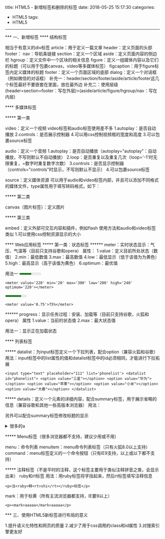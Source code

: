 title: HTML5 - 新增标签和删除的标签
date: 2018-05-25 15:17:30
categories:
- HTML5
tags:
- HTML5
---

*** 一、新增标签
**** 结构标签

相当于有意义的div标签
article：用于定义一篇文章
header：定义页面的头部
footer：
nav：导航条链接
section：定义一个区域
aside：定义页面内容的侧边栏
hgroup：定义文件中一个区块的相关信息
figure：定义一组媒体内容以及它们的标题（可以用于包裹canvas，video等多媒体标签）
figcaption：用于figure标签内定义媒体的标题
footer：定义一个页面区域的底部
dialog：定义一个对话框（例如微信的对话框）
补充一：header/section/footer/aside/article/footer这几个标签最好不要嵌套在里面，放在最外边
补充二：使用层级(header=section=footer：写在外层)>(aside/article/figure/hgroup/nav：写在内层)
<!-- more -->
**** 多媒体标签

***** 第一类

video：定义一个视频
video标签和audio标签使用差不多
1.autoplay：是否自动播放
2.controls：是否展示控制器
4.可以用css控制视频框的宽度和高度
3.可以包裹source标签

audio：定义一个音频
1.autoplay：是否自动播放（autoplay="autoplay"：自动播放，不写则默认不自动播放）
2.loop：是否重复以及重复几次（loop='-1'时无限重复，=数字时重复数字次数）
3.controls：是否显示控制器（controls="controls"时显示，不写则默认不显示）
4.可以包裹source标签

source：定义媒体资源
可以用于audio和video标签内部，并且可以添加不同格式的媒体文件，type属性用于填写转码格式，如下：

***** 第二类

canvas（图片标签）：定义图片

***** 第三类

embed：定义外部可交互内容和插件，例如flash
使用方法和audio和video标签类似
1.可以使用css控制资源显示的大小

**** Web应用标签
***** 第一类：状态标签
****** meter：实时状态显示：气压、气温等（目前只支持谷歌和opera）
        属性：
        1.value：定义目前所处状态（数值）
        2.min：最低数值
        3.max：最高数值
        4.low：最低显示（低于该值为为黄色）
        5.high：最高显示（高于该值为黄色）
        6.optimum：最优值

用法一
<meter value='220' min='20' max='380' low='200' high='240' optimum='220'></meter>

    <meter value='220' min='20' max='380' low='200' high='240' optimum='220'></meter>

<meter value='0.75'>75%</meter>

    <meter value='0.75'>75%</meter>


****** progress：显示任务过程：安装、加载等（目前只支持谷歌，火狐和opera）
    属性
    1.value：当前的状态值
    2.max：最大状态值

用法一：显示正在加载状态

**** 列表标签

***** datalist：为input标签定义一个下拉列表，配合option（兼容火狐和谷歌）
用法：input标签中的list属性的值和datalist标签中的id必须相同，才能进行下拉拓展

    <input type="text" placeholder="111" list='phonelist'> <datalist id="phonelist"> <option value="三星"></option> <option value="华为"></option> <option value="苹果"></option> <option value="小米"></option> <option value="大春"></option> </datalist>
***** details：定义一个元素的详细内容，配合summary标签，用于展示省略的信息（兼容谷歌和其他一些高版本浏览器）
用法：

另外可以配合summary标签修改标题的显示

<details>
    <summary>很多的a</summary>
</details>

***** Menu标签（很多浏览器都不支持，建议少用或不用）

menu：命令列表
    menuitem：menu命令列表标签（只有火狐8.0以上支持）
    command：menu标签定义的一个命令按钮（只有IE9支持，以上或以下都不支持）

***** 注释标签（不是平时的注释，这个标签主要用于类似注释拼音之类，会显示出来）
ruby和rt标签
用法：用ruby标签将字括起来，然后rt标签填写注释信息

    <p>注<ruby>释<rt>shi</rt></ruby>标签</p>
mark：用于标黄（所有主流浏览器都支持，IE要9以上）

    <p><mark>aaaaa</mark>aaaaa</p>

*** 三、使用HTML5新标签进行布局的意义

1.提升语义化特性和网页的质量
2.减少了用于css调用的class和id属性
3.对搜索引擎更友好
